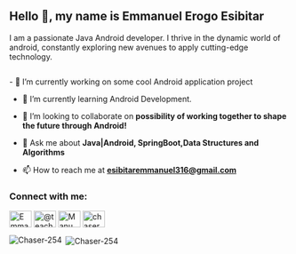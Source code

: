 <h2 align="left">Hello 👋, my name is Emmanuel Erogo Esibitar</h2>
<p align="left">I am a passionate Java Android developer. I thrive in the dynamic world of android, constantly exploring new avenues to apply cutting-edge technology.</p>
<p align="left"> <a href="https://twitter.com/" target="blank"><img src="https://img.shields.io/twitter/follow/?logo=twitter&style=for-the-badge" alt="" /></a> </p>
- 🔭 I’m currently working on some cool Android application project

- 🌱 I’m currently learning Android Development.

- 👯 I’m looking to collaborate on **possibility of working together to shape the future through Android!**

- 💬 Ask me about **Java|Android, SpringBoot,Data Structures and Algorithms**

- 📫 How to reach me at **esibitaremmanuel316@gmail.com**

<h3 align="left">Connect with me:</h3>
<p align="left">
<a href="https://linkedin.com/in/Emmanuel Esibitar" target="blank"><img align="center" src="https://raw.githubusercontent.com/rahuldkjain/github-profile-readme-generator/master/src/images/icons/Social/linked-in-alt.svg" alt="Emmanuel Erogo Esibitar" height="30" width="40" /></a>
<a href="https://twitter.com" target="blank"><img align="center" src="https://raw.githubusercontent.com/rahuldkjain/github-profile-readme-generator/master/src/images/icons/Social/twitter.svg" alt="@teachm4" height="30" width="40" /></a>
    <a href="https://twitter.com" target="blank"><img align="center" src="https://raw.githubusercontent.com/rahuldkjain/github-profile-readme-generator/master/src/images/icons/Social/facebook.svg" alt="Manu Chaser" height="30" width="40" /></a>
  <a href="https://twitter.com" target="blank"><img align="center" src="https://raw.githubusercontent.com/rahuldkjain/github-profile-readme-generator/master/src/images/icons/Social/instagram.svg" alt="chaser.ke" height="30" width="40" /></a>
</p>
<p><img align="left" src="https://github-readme-stats.vercel.app/api/top-langs?username=Chaser-254&show_icons=true&locale=en&layout=compact" alt="Chaser-254" /></p>


<p>&nbsp;<img align="center" src="https://github-readme-stats.vercel.app/api?username=Chaser-254&show_icons=true&locale=en" alt="Chaser-254" /></p>
